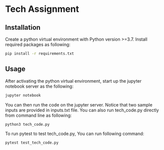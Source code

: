 # Tech Assignment

## Installation

Create a python virtual environment with Python version >=3.7. Install required
packages as following:

```bash
pip install -r requirements.txt
```
## Usage

After activating the python virtual environment, start up the jupyter notebook server as the following:

```bash
jupyter notebook
```

You can then run the code on the jupyter server. Notice that two sample inputs are provided in inputs.txt file. You can also run tech_code.py directly from command line as following:

```bash
python3 tech_code.py
```

To run pytest to test tech_code.py, You can run following command:
```
pytest test_tech_code.py
``` 